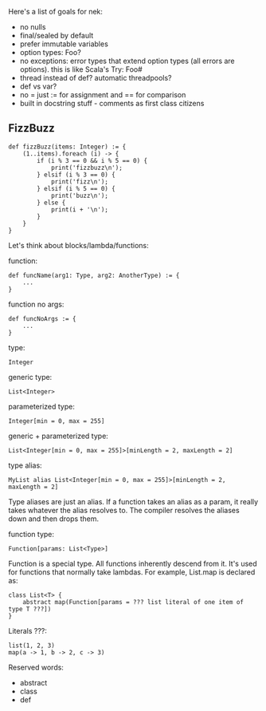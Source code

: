 Here's a list of goals for nek:

* no nulls
* final/sealed by default
* prefer immutable variables
* option types: Foo?
* no exceptions: error types that extend option types (all errors are options). this is like Scala's Try: Foo#
* thread instead of def? automatic threadpools?
* def vs var?
* no = just := for assignment and == for comparison
* built in docstring stuff - comments as first class citizens

FizzBuzz
------------
    def fizzBuzz(items: Integer) := {
        (1..items).foreach (i) -> {
            if (i % 3 == 0 && i % 5 == 0) {
                print('fizzbuzz\n');
            } elsif (i % 3 == 0) {
                print('fizz\n');        
            } elsif (i % 5 == 0) {
                print('buzz\n');
            } else {
                print(i + '\n');
            }          
        }
    }


Let's think about blocks/lambda/functions:

function:

    def funcName(arg1: Type, arg2: AnotherType) := {
        ...
    }
    
function no args:

    def funcNoArgs := {
        ...
    }
    
type:
    
    Integer
    
generic type:
    
    List<Integer>
    
parameterized type:

    Integer[min = 0, max = 255]
    
generic + parameterized type:    

    List<Integer[min = 0, max = 255]>[minLength = 2, maxLength = 2]
    
type alias:

    MyList alias List<Integer[min = 0, max = 255]>[minLength = 2, maxLength = 2]
    
Type aliases are just an alias. If a function takes an alias as a param, it really takes whatever the alias resolves to.
The compiler resolves the aliases down and then drops them.

function type:
    
    Function[params: List<Type>]
    
Function is a special type. All functions inherently descend from it. It's used for functions that normally take lambdas. For example, List.map is declared as:
     
    class List<T> {
        abstract map(Function[params = ??? list literal of one item of type T ???]) 
    }
    
Literals ???:

    list(1, 2, 3)
    map(a -> 1, b -> 2, c -> 3)
    
Reserved words:
* abstract
* class
* def    